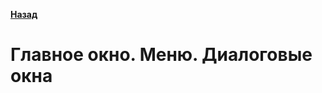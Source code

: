 [**Назад**](https://github.com/BurdichxD4r/Cpp_Lessons/tree/master)
# Главное окно. Меню. Диалоговые окна